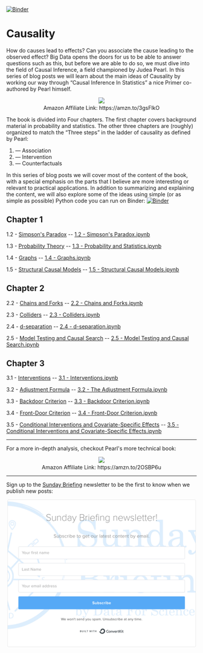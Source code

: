 [![Binder](https://mybinder.org/badge_logo.svg)](https://mybinder.org/v2/gh/DataForScience/Causality/master)

# Causality

How do causes lead to effects? Can you associate the cause leading to the observed effect? Big Data opens the doors for us to be able to answer questions such as this, but before we are able to do so, we must dive into the field of Causal Inference, a field championed by Judea Pearl.
In this series of blog posts we will learn about the main ideas of Causality by working our way through “Causal Inference In Statistics” a nice Primer co-authored by Pearl himself.

<p align="center">
<a href='https://amzn.to/3gsFlkO' alt='Judea Pearl — Causal Inference in Statistics: A Primer'><img src='data/causality.jpeg'></a>
 <br/>
  Amazon Affiliate Link: https://amzn.to/3gsFlkO
</p>


The book is divided into Four chapters. The first chapter covers background material in probability and statistics. The other three chapters are (roughly) organized to match the “Three steps” in the ladder of causality as defined by Pearl:

1. — Association
2. — Intervention
3. — Counterfactuals

In this series of blog posts we will cover most of the content of the book, with a special emphasis on the parts that I believe are more interesting or relevant to practical applications. In addition to summarizing and explaining the content, we will also explore some of the ideas using simple (or as simple as possible) Python code you can run on Binder: [![Binder](https://mybinder.org/badge_logo.svg)](https://mybinder.org/v2/gh/DataForScience/Causality/master)



## Chapter 1
1.2 - [Simpson's Paradox](https://medium.com/data-for-science/causal-inference-part-i-415538211aa1) -- [1.2 - Simpson's Paradox.ipynb](https://github.com/DataForScience/Causality/blob/master/1.2%20-%20Simpsons%20Paradox.ipynb)

1.3 - [Probability Theory](https://medium.com/data-for-science/causal-inference-part-ii-probability-theory-8fc804fa8240) -- [1.3 - Probability and Statistics.ipynb](https://github.com/DataForScience/Causality/blob/master/1.3%20-%20Probability%20and%20Statistics.ipynb)

1.4 - [Graphs](https://medium.com/data-for-science/causal-inference-part-iii-graphs-df043300add1) -- [1.4 - Graphs.ipynb](https://github.com/DataForScience/Causality/blob/master/1.4%20-%20Graphs.ipynb)

1.5 - [Structural Causal Models](https://medium.com/data-for-science/causal-inference-part-iv-structural-causal-models-df10a83be580) -- [1.5 - Structural Causal Models.ipynb](https://github.com/DataForScience/Causality/blob/master/1.5%20-%20Structural%20Causal%20Models.ipynb)

## Chapter 2
2.2 - [Chains and Forks](https://medium.com/data-for-science/causal-inference-part-v-chains-and-forks-7b0b088c346e) -- [2.2 - Chains and Forks.ipynb](https://github.com/DataForScience/Causality/blob/master/2.2%20-%20Chains%20and%20Forks.ipynb)

2.3 - [Colliders](https://medium.com/data-for-science/causal-inference-part-vi-colliders-af07301c9a15) -- [2.3 - Colliders.ipynb](https://github.com/DataForScience/Causality/blob/master/2.3%20-%20Colliders.ipynb)

2.4 - [d-separation](https://medium.com/data-for-science/causal-inference-part-vii-d-separation-aa74e361d34e) -- [2.4 - d-separation.ipynb](https://github.com/DataForScience/Causality/blob/master/2.4%20-%20d-separation.ipynb)

2.5 - [Model Testing and Causal Search](https://medium.com/data-for-science/causal-inference-part-vii-model-testing-and-causal-search-536b796f0384) -- [2.5 - Model Testing and Causal Search.ipynb](https://github.com/DataForScience/Causality/blob/master/2.5%20-%20Model%20Testing%20and%20Causal%20Search.ipynb)

## Chapter 3

3.1 - [Interventions](https://medium.com/data-for-science/causal-inference-part-ix-interventions-c3f94190191d) -- [3.1 - Interventions.ipynb](https://github.com/DataForScience/Causality/blob/master/3.1%20-%20Interventions.ipynb)

3.2 - [Adjustment Formula](https://medium.com/data-for-science/causal-inference-part-x-the-adjustment-formula-f9668469d76) -- [3.2 - The Adjustment Formula.ipynb](https://github.com/DataForScience/Causality/blob/master/3.2%20-%20The%20Adjustment%20Formula.ipynb)

3.3 - [Backdoor Criterion](https://medium.com/data-for-science/causal-inference-part-xi-backdoor-criterion-e29627a1da0e) -- [3.3 - Backdoor Criterion.ipynb](https://github.com/DataForScience/Causality/blob/master/3.3%20-%20Backdoor%20Criterion.ipynb)

3.4 - [Front-Door Criterion](https://medium.com/data-for-science/causal-inference-part-xii-front-door-criterion-38bec5172f3e) -- [3.4 - Front-Door Criterion.ipynb](https://github.com/DataForScience/Causality/blob/master/3.4%20-%20Front-Door%20Criterion.ipynb)

3.5 - [Conditional Interventions and Covariate-Specific Effects](https://medium.com/data-for-science/causal-inference-part-xiii-conditional-interventions-and-covariate-specific-effects-1c0126b8b996) -- [3.5 - Conditional Interventions and Covariate-Specific Effects.ipynb](https://github.com/DataForScience/Causality/blob/master/3.5%20-%20Conditional%20Interventions%20and%20Covariate-Specific%20Effects.ipynb)

---

For a more in-depth analysis, checkout Pearl's more technical book:

<p align="center">
<a href='https://amzn.to/2OSBP6u' alt='Judea Pearl — Causality'><img src='data/book2.jpeg' height=250></a>
 <br/>
  Amazon Affiliate Link: https://amzn.to/2OSBP6u
</p>

---

Sign up to the [Sunday Briefing](http://data4sci.com/newsletter) newsletter to be the first to know when we publish new posts:

<p align="center">
<a href='https://data4sci.ck.page/8a51c452bc' alt='Sunday Briefing Newsletter'><img src='data/newsletter.png' width=500></a>
</p>

